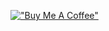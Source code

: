 [!["Buy Me A Coffee"](https://www.buymeacoffee.com/assets/img/guidelines/download-assets-sm-1.svg)](https://www.buymeacoffee.com/offbeatdev)
